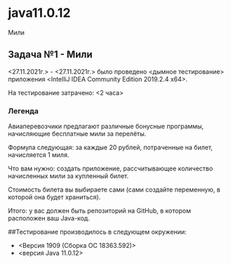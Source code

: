 # java11.0.12
Мили
## Задача №1 - Мили

<27.11.2021г.> - <27.11.2021г.> было проведено <дымное тестирование> приложения <IntelliJ IDEA Community Edition 2019.2.4 x64>.

На тестирование затрачено: <2 часа>

### Легенда

Авиаперевозчики предлагают различные бонусные программы, начисляющие бесплатные мили за перелёты.

Формула следующая: за каждые 20 рублей, потраченные на билет, начисляется 1 миля.

Что вам нужно: создать приложение, рассчитывающее количество начисленных мили за купленный билет.

Стоимость билета вы выбираете сами (сами создайте переменную, в которой она будет храниться).

Итого: у вас должен быть репозиторий на GitHub, в котором расположен ваш Java-код.

##Тестирование производилось в следующем окружении:
* <Версия 1909 (Сборка ОС 18363.592)>
* <версия Java 11.0.12>
